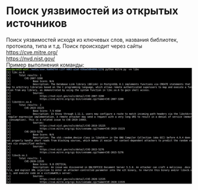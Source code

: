# Поиск уязвимостей из открытых источников
Поиск уязвимостей исходя из ключевых слов, названия библиотек, протокола, типа и т.д.
Поиск происходит через сайты  
https://cve.mitre.org/  
https://nvd.nist.gov/  
Пример выполнения команды:  
![alt text](preview1.jpg)  

